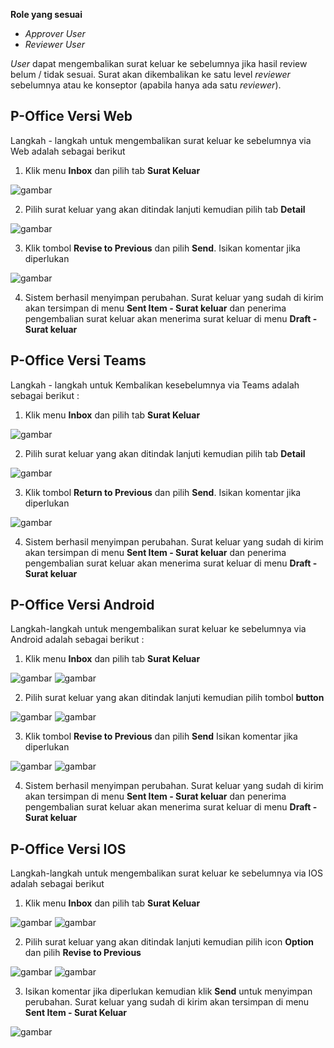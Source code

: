 **Role yang sesuai**

- *Approver User*
- *Reviewer User*

*User* dapat mengembalikan surat keluar ke sebelumnya jika hasil review belum / tidak sesuai. Surat akan dikembalikan ke satu level *reviewer* sebelumnya atau ke konseptor (apabila hanya ada satu *reviewer*).

## **P-Office Versi Web**

Langkah - langkah untuk mengembalikan surat keluar ke sebelumnya via Web adalah sebagai berikut

1. Klik menu **Inbox** dan pilih tab **Surat Keluar**

![gambar](SuratKeluar/SK_Web/SK38.png)

2. Pilih surat keluar yang akan ditindak lanjuti kemudian pilih tab **Detail**

![gambar](SuratKeluar/SK_Web/SK39.png)

3. Klik tombol **Revise to Previous** dan pilih **Send**. Isikan komentar jika diperlukan

![gambar](SuratKeluar/SK_Web/SK40.png)

4. Sistem berhasil menyimpan perubahan. Surat keluar yang sudah di kirim akan tersimpan di menu **Sent Item - Surat keluar** dan penerima pengembalian surat keluar akan menerima surat keluar di menu **Draft - Surat keluar**

## **P-Office Versi Teams**

Langkah - langkah untuk Kembalikan kesebelumnya via Teams adalah sebagai berikut :

1. Klik menu **Inbox** dan pilih tab **Surat Keluar**

![gambar](SuratKeluar/SK_Teams/SK40.png)

2. Pilih surat keluar yang akan ditindak lanjuti kemudian pilih tab **Detail**

![gambar](SuratKeluar/SK_Teams/SK41.png)

3. Klik tombol **Return to Previous** dan pilih **Send**. Isikan komentar jika diperlukan
 
![gambar](SuratKeluar/SK_Teams/SK42.png)

4. Sistem berhasil menyimpan perubahan. Surat keluar yang sudah di kirim akan tersimpan di menu **Sent Item - Surat keluar** dan penerima pengembalian surat keluar akan menerima surat keluar di menu **Draft - Surat keluar**

## **P-Office Versi Android**

Langkah-langkah untuk mengembalikan surat keluar ke sebelumnya via Android adalah sebagai berikut :

1. Klik menu **Inbox** dan pilih tab **Surat Keluar**

![gambar](SuratKeluar/SK_Android/KembaliSK/A01.jpg) ![gambar](SuratKeluar/SK_Android/KembaliSK/A02.jpg)

2. Pilih surat keluar yang akan ditindak lanjuti kemudian pilih tombol **button**

![gambar](SuratKeluar/SK_Android/KembaliSK/A003.jpg) ![gambar](SuratKeluar/SK_Android/KembaliSK/A03.jpg)

3. Klik tombol **Revise to Previous** dan pilih **Send** Isikan komentar jika diperlukan

![gambar](SuratKeluar/SK_Android/KembaliSK/A04.jpg) ![gambar](SuratKeluar/SK_Android/KembaliSK/A05.jpg)

4. Sistem berhasil menyimpan perubahan. Surat keluar yang sudah di kirim akan tersimpan di menu **Sent Item - Surat keluar** dan penerima pengembalian surat keluar akan menerima surat keluar di menu **Draft - Surat keluar**

## **P-Office Versi IOS**

Langkah-langkah untuk mengembalikan surat keluar ke sebelumnya via IOS adalah sebagai berikut

1.	Klik menu **Inbox** dan pilih tab **Surat Keluar**

![gambar](SuratKeluar/SK_IOS/SK-63.png) ![gambar](SuratKeluar/SK_IOS/SK-64.png)

2.	Pilih surat keluar yang akan ditindak lanjuti kemudian pilih icon **Option** dan pilih **Revise to Previous**

![gambar](SuratKeluar/SK_IOS/SK-65.png) ![gambar](SuratKeluar/SK_IOS/SK-38.png)

3.	Isikan komentar jika diperlukan kemudian klik **Send** untuk menyimpan perubahan. Surat keluar yang sudah di kirim akan tersimpan di menu **Sent Item - Surat Keluar**

![gambar](SuratKeluar/SK_IOS/SK-39.png)